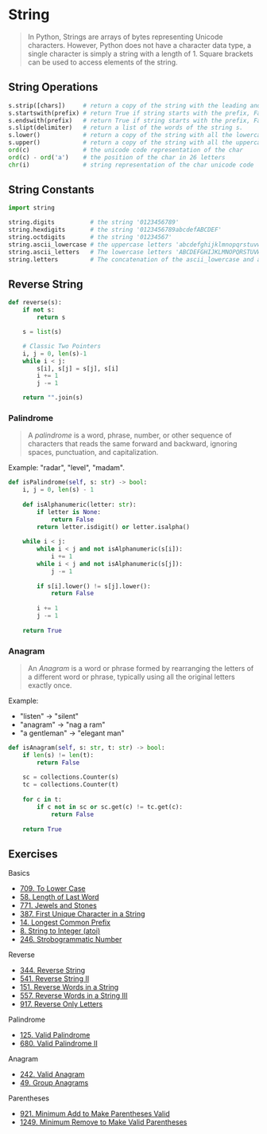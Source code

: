 # String

> In Python, Strings are arrays of bytes representing Unicode characters. However, Python does not have a character data type, a single character is simply a string with a length of 1. Square brackets can be used to access elements of the string.

## String Operations
```py
s.strip([chars])     # return a copy of the string with the leading and trailing characters removed.
s.startswith(prefix) # return True if string starts with the prefix, False otherwise.
s.endswith(prefix)   # return True if string starts with the prefix, False otherwise.
s.slipt(delimiter)   # return a list of the words of the string s.
s.lower()            # return a copy of the string with all the lowercase characters
s.upper()            # return a copy of the string with all the uppercase characters
ord(c)               # the unicode code representation of the char
ord(c) - ord('a')    # the position of the char in 26 letters
chr(i)               # string representation of the char unicode code
```

## String Constants
```py
import string

string.digits          # the string '0123456789'
string.hexdigits       # the string '0123456789abcdefABCDEF'
string.octdigits       # the string '01234567'
string.ascii_lowercase # the uppercase letters 'abcdefghijklmnopqrstuvwxyz'
string.ascii_letters   # The lowercase letters 'ABCDEFGHIJKLMNOPQRSTUVWXYZ'
string.letters         # The concatenation of the ascii_lowercase and ascii_uppercase
```

## Reverse String

```py
def reverse(s):
    if not s:
        return s

    s = list(s)

    # Classic Two Pointers
    i, j = 0, len(s)-1
    while i < j:
        s[i], s[j] = s[j], s[i]
        i += 1
        j -= 1

    return "".join(s)
```

### Palindrome

> A _palindrome_ is a word, phrase, number, or other sequence of characters that reads the same forward and backward, ignoring spaces, punctuation, and capitalization.

Example: "radar", "level", "madam".

```py
def isPalindrome(self, s: str) -> bool:
    i, j = 0, len(s) - 1
    
    def isAlphanumeric(letter: str):
        if letter is None:
            return False
        return letter.isdigit() or letter.isalpha()
    
    while i < j:
        while i < j and not isAlphanumeric(s[i]):
            i += 1
        while i < j and not isAlphanumeric(s[j]):
            j -= 1
        
        if s[i].lower() != s[j].lower():
            return False
        
        i += 1
        j -= 1
    
    return True
```

### Anagram

> An _Anagram_ is a word or phrase formed by rearranging the letters of a different word or phrase, typically using all the original letters exactly once.

Example: 
- "listen" -> "silent"
- "anagram" -> "nag a ram"
- "a gentleman" -> "elegant man"

```py
def isAnagram(self, s: str, t: str) -> bool:
    if len(s) != len(t):
        return False
        
    sc = collections.Counter(s)
    tc = collections.Counter(t)
    
    for c in t:
        if c not in sc or sc.get(c) != tc.get(c):
            return False
            
    return True
```

## Exercises

Basics
- [709. To Lower Case](https://leetcode.com/problems/to-lower-case/)
- [58. Length of Last Word](https://leetcode.com/problems/length-of-last-word/)
- [771. Jewels and Stones](https://leetcode.com/problems/jewels-and-stones/)
- [387. First Unique Character in a String](https://leetcode.com/problems/first-unique-character-in-a-string/)
- [14. Longest Common Prefix](https://leetcode.com/problems/longest-common-prefix/)
- [8. String to Integer (atoi)](https://leetcode.com/problems/string-to-integer-atoi/)
- [246. Strobogrammatic Number](https://leetcode.com/problems/strobogrammatic-number/)

Reverse
- [344. Reverse String](https://leetcode.com/problems/reverse-string/)
- [541. Reverse String II](https://leetcode.com/problems/reverse-string-ii/)
- [151. Reverse Words in a String](https://leetcode.com/problems/reverse-words-in-a-string/)
- [557. Reverse Words in a String III](https://leetcode.com/problems/reverse-words-in-a-string-iii/)
- [917. Reverse Only Letters](https://leetcode.com/problems/reverse-only-letters/)

Palindrome
- [125. Valid Palindrome](https://leetcode.com/problems/valid-palindrome/)
- [680. Valid Palindrome II](https://leetcode.com/problems/valid-palindrome-ii/)

Anagram
- [242. Valid Anagram](https://leetcode.com/problems/valid-anagram/)
- [49. Group Anagrams](https://leetcode.com/problems/group-anagrams/)

Parentheses
- [921. Minimum Add to Make Parentheses Valid](https://leetcode.com/problems/minimum-add-to-make-parentheses-valid/)
- [1249. Minimum Remove to Make Valid Parentheses](https://leetcode.com/problems/minimum-remove-to-make-valid-parentheses/)